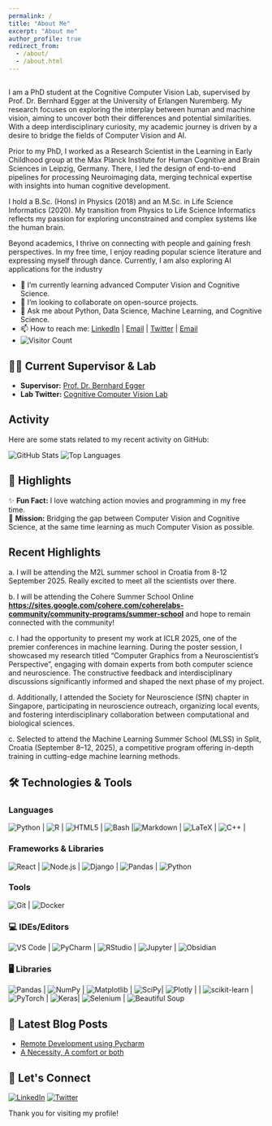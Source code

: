 ```yaml
---
permalink: /
title: "About Me"
excerpt: "About me"
author_profile: true
redirect_from: 
  - /about/
  - /about.html
---
```

<H2>
<div align="center">
</div>
</H2>  


I am a PhD student at the Cognitive Computer Vision Lab, supervised by Prof. Dr. Bernhard Egger at the University of Erlangen Nuremberg. My research focuses on exploring the interplay between human and machine vision, aiming to uncover both their differences and potential similarities. With a deep interdisciplinary curiosity, my academic journey is driven by a desire to bridge the fields of Computer Vision and AI.


Prior to my PhD, I worked as a Research Scientist in the Learning in Early Childhood group at the Max Planck Institute for Human Cognitive and Brain Sciences in Leipzig, Germany. There, I led the design of end-to-end pipelines for processing Neuroimaging data, merging technical expertise with insights into human cognitive development.  

I hold a B.Sc. (Hons) in Physics (2018) and an M.Sc. in Life Science Informatics (2020). My transition from Physics to Life Science Informatics reflects my passion for exploring unconstrained and complex systems like the human brain.  

Beyond academics, I thrive on connecting with people and gaining fresh perspectives. In my free time, I enjoy reading popular science literature and expressing myself through dance. Currently, I am also exploring AI applications for the industry

- 🌱 I’m currently learning advanced Computer Vision and Cognitive Science. 
- 👯 I’m looking to collaborate on open-source projects.
- 💬 Ask me about Python, Data Science, Machine Learning, and Cognitive Science.
- 📫 How to reach me: [LinkedIn](https://www.linkedin.com/in/shreyakapoor18) | [Email](mailto:shreya.kapoor@fau.de) | [Twitter](https://x.com/SKapoor_18) | [Email](mailto:kapoorshreya18@gmail.com)
- ![Visitor Count](https://visitor-badge.laobi.icu/badge?page_id=ShreyaKapoor18.yourrepository)

## 🧑‍🏫 Current Supervisor & Lab

- **Supervisor:** [Prof. Dr. Bernhard Egger](https://eggerbernhard.ch)
- **Lab Twitter:** [Cognitive Computer Vision Lab](https://x.com/cogcovi?lang=en)

## Activity

Here are some stats related to my recent activity on GitHub:

![GitHub Stats](https://github-readme-stats.vercel.app/api?username=ShreyaKapoor18&show_icons=true&count_private=true) 
![Top Languages](https://github-readme-stats.vercel.app/api/top-langs/?username=ShreyaKapoor18)

## 🌟 Highlights  

✨ **Fun Fact:** I love watching action movies and programming in my free time.  
🎯 **Mission:** Bridging the gap between Computer Vision and Cognitive Science, at the same time learning as much Computer Vision as possible. 

## Recent Highlights

a. I will be attending the M2L summer school in Croatia from 8-12 September 2025. Really excited to meet all the scientists over there.  <br>

b. I will be attending the Cohere Summer School Online **https://sites.google.com/cohere.com/coherelabs-community/community-programs/summer-school** and hope to remain connected with the community! <br>

c. I had the opportunity to present my work at ICLR 2025, one of the premier conferences in machine learning. During the poster session, I showcased my research titled “Computer Graphics from a Neuroscientist’s Perspective”, engaging with domain experts from both computer science and neuroscience. The constructive feedback and interdisciplinary discussions significantly informed and shaped the next phase of my project. <br>

d. Additionally, I attended the Society for Neuroscience (SfN) chapter in Singapore, participating in neuroscience outreach, organizing local events, and fostering interdisciplinary collaboration between computational and biological sciences. <br>

c. Selected to attend the Machine Learning Summer School (MLSS) in Split, Croatia (September 8–12, 2025), a competitive program offering in-depth training in cutting-edge machine learning methods. <br>


## 🛠️ Technologies & Tools



### Languages
![Python](https://img.shields.io/badge/-Python-blue?style=flat-square&logo=python&logoColor=white)  | ![R](https://img.shields.io/badge/-R-blue?style=flat-square&logo=r&logoColor=white)  | ![HTML5](https://img.shields.io/badge/-HTML5-orange?style=flat-square&logo=html5&logoColor=white)  | ![Bash](https://img.shields.io/badge/-Bash-black?style=flat-square&logo=gnu-bash&logoColor=white)  |![Markdown](https://img.shields.io/badge/-Markdown-000000?style=flat-square&logo=markdown&logoColor=white) |  ![LaTeX](https://img.shields.io/badge/-LaTeX-008080?style=flat-square&logo=latex&logoColor=white)  | ![C++](https://img.shields.io/badge/-C++-00599C?style=flat-square&logo=cplusplus&logoColor=white) |
### Frameworks & Libraries
![React](https://img.shields.io/badge/-React-61DAFB?style=flat-square&logo=react&logoColor=black)  | ![Node.js](https://img.shields.io/badge/-Node.js-339933?style=flat-square&logo=node.js&logoColor=white)  | ![Django](https://img.shields.io/badge/-Django-092D2F?style=flat-square&logo=django&logoColor=white) | ![Pandas](https://img.shields.io/badge/-Pandas-150458?style=flat-square&logo=pandas&logoColor=white) | ![Python](https://img.shields.io/badge/-Python-blue?style=flat-square&logo=python&logoColor=white)
### Tools
![Git](https://img.shields.io/badge/-Git-orange?style=flat-square&logo=git)  | ![Docker](https://img.shields.io/badge/-Docker-blue?style=flat-square&logo=docker)  

### 💻 IDEs/Editors
![VS Code](https://img.shields.io/badge/-VS%20Code-blue?style=flat-square&logo=visual-studio-code&logoColor=white) | ![PyCharm](https://img.shields.io/badge/-PyCharm-000000?style=flat-square&logo=pycharm&logoColor=white) | ![RStudio](https://img.shields.io/badge/-RStudio-75AADB?style=flat-square&logo=rstudio&logoColor=white) | ![Jupyter](https://img.shields.io/badge/-Jupyter-orange?style=flat-square&logo=jupyter&logoColor=white) | ![Obsidian](https://img.shields.io/badge/-Obsidian-000000?style=flat-square&logo=obsidian&logoColor=white)

### 🖥️ Libraries
![Pandas](https://img.shields.io/badge/-Pandas-green?style=flat-square&logo=pandas&logoColor=white) | ![NumPy](https://img.shields.io/badge/-NumPy-blue?style=flat-square&logo=numpy&logoColor=white) | ![Matplotlib](https://img.shields.io/badge/-Matplotlib-0077B5?style=flat-square&logo=matplotlib&logoColor=white) | ![SciPy](https://img.shields.io/badge/-SciPy-green?style=flat-square&logo=sci-py&logoColor=white)| ![Plotly](https://img.shields.io/badge/-Plotly-3A4F75?style=flat-square&logo=plotly&logoColor=white) | | ![scikit-learn](https://img.shields.io/badge/-scikit--learn-yellow?style=flat-square&logo=scikit-learn&logoColor=white) | ![PyTorch](https://img.shields.io/badge/-PyTorch-red?style=flat-square&logo=pytorch&logoColor=white) | ![Keras](https://img.shields.io/badge/-Keras-D00000?style=flat-square&logo=keras&logoColor=white)| ![Selenium](https://img.shields.io/badge/-Selenium-43B02A?style=flat-square&logo=selenium&logoColor=white) | ![Beautiful Soup](https://img.shields.io/badge/-Beautiful%20Soup-007A5A?style=flat-square&logo=python&logoColor=white)



## 📝 Latest Blog Posts

<!-- BLOG-POST-LIST:START -->
- [Remote Development using Pycharm](https://medium.com/@shreyakapoor18/remote-development-using-pycharm-f89f08f13928)
- [A Necessity, A comfort or both](https://medium.com/@shreyakapoor18/a-necessity-a-comfort-or-both-890aa9015b9d)
<!-- BLOG-POST-LIST:END -->

## 🤝 Let's Connect

[![LinkedIn](https://img.shields.io/badge/LinkedIn-blue?style=for-the-badge&logo=linkedin)](https://www.linkedin.com/in/shreyakapoor18)
[![Twitter](https://img.shields.io/badge/Twitter-blue?style=for-the-badge&logo=twitter)](https://twitter.com/skapoor_18)

Thank you for visiting my profile! 
